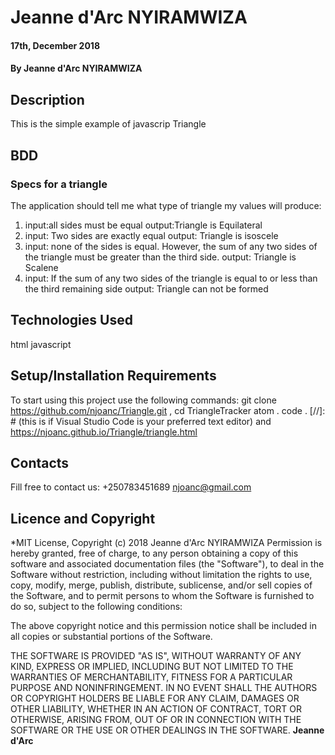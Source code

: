 # Jeanne d'Arc NYIRAMWIZA

#### 17th, December 2018

#### By **Jeanne d'Arc NYIRAMWIZA**

## Description

This is the simple example of javascrip Triangle

## BDD

### Specs for a triangle

The application should tell me what type of triangle my values will produce:

1. input:all sides must be equal
   output:Triangle is Equilateral
2. input: Two sides are exactly equal
   output: Triangle is isoscele
3. input: none of the sides is equal. However, the sum of any two sides of the triangle must be greater than the third side.
   output: Triangle is Scalene
4. input: If the sum of any two sides of the triangle is equal to or less than the third remaining side
   output: Triangle can not be formed

## Technologies Used

html javascript

## Setup/Installation Requirements

To start using this project use the following commands:
git clone https://github.com/njoanc/Triangle.git , cd TriangleTracker atom . code . [//]: # (this is if Visual Studio Code is your preferred text editor) and https://njoanc.github.io/Triangle/triangle.html
## Contacts

Fill free to contact us:
+250783451689
njoanc@gmail.com
## Licence and Copyright
*MIT License, 
Copyright (c) 2018 Jeanne d'Arc NYIRAMWIZA 
Permission is hereby granted, free of charge, to any person obtaining a copy of this software and associated documentation files (the "Software"), to deal in the Software without restriction, including without limitation the rights to use, copy, modify, merge, publish, distribute, sublicense, and/or sell copies of the Software, and to permit persons to whom the Software is furnished to do so, subject to the following conditions:

The above copyright notice and this permission notice shall be included in all copies or substantial portions of the Software.

THE SOFTWARE IS PROVIDED "AS IS", WITHOUT WARRANTY OF ANY KIND, EXPRESS OR IMPLIED, INCLUDING BUT NOT LIMITED TO THE WARRANTIES OF MERCHANTABILITY, FITNESS FOR A PARTICULAR PURPOSE AND NONINFRINGEMENT. IN NO EVENT SHALL THE AUTHORS OR COPYRIGHT HOLDERS BE LIABLE FOR ANY CLAIM, DAMAGES OR OTHER LIABILITY, WHETHER IN AN ACTION OF CONTRACT, TORT OR OTHERWISE, ARISING FROM, OUT OF OR IN CONNECTION WITH THE SOFTWARE OR THE USE OR OTHER DEALINGS IN THE SOFTWARE.
**Jeanne d'Arc**
